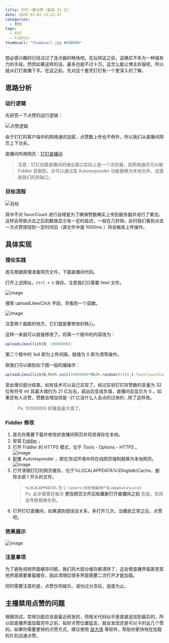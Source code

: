 ```yaml
---
title: 钉钉一键点赞（最高 21 亿）
date: 2020-03-03 23:21:47
categories:
  - 教程
tags:
  - 钉钉
  - Fiddler
thumbnail: "thumbnail.jpg #640D80"
---
```


想必感兴趣的已经试过了连点器的畅快吧。在玩转这之前，这确实不失为一种强有力的手段。<!-- more -->然而如果这样的话，最多也就不过十万。这怎么能让博主折服呢，所以就从钉钉直播下手。在这之前，先对这个套壳钉钉有一个更深入的了解。

## 思路分析

### 运行逻辑

先研究一下点赞的运行逻辑：

![点赞逻辑](post/dingtalk-like/hrtsmcgmj30wu08wwja.jpg)

由于钉钉的客户端中的网络通讯加密，点赞数上传也不例外，所以我们从直播间网页上下功夫。

直播间所用网页：[钉钉直播间](https://h5.m.taobao.com/tblive/dingtalk/pc-live-v3.html)

> 注意：钉钉加载直播间的弹出窗口实际上是一个浏览器，其网络通讯可以被 Fiddler 获取到，亦可以通过其 Autoresponder 功能替换为本地文件，这就是我们的突破口。

### 目标流程

![目标](post/dingtalk-like/hsdqms0bj30w008o42u.jpg)

其中不对 favorCount 进行自增是为了确保赞数确实上传到服务器并进行了累加，这样会导致点击之后到数值显示有一定的延迟，一般在几秒钟。此时我们看到点击一次点赞按钮到一定时间后（源文件中是 1000ms ）将会触发上传操作。

## 具体实现

### 理论实践

首先根据原理准备网页文件，下载直播间代码。

打开上述网址，`Ctrl + S` 保存。注意我们只需要 html 文件。

![image](post/dingtalk-like/htjjkwiaj30p50973zi.jpg)

搜索 uploadLikesClick 字段，将看到一个函数。

![image](post/dingtalk-like/htqqvj2uj30gg03jgm6.jpg)

注意两个画框的地方，它们就是要修改的核心。

这样一来就可以直接修改了。将第一个框中的内容改为：

```javascript
uploadLikesClick(B, 10000000);
```

第二个框中的 1e4 即为上传间隔，赋值为 0 即为清零操作。

故我们可以做到如下图一般的骚操作：

```javascript
uploadLikesClick(B,Math.ceil(10000000*Math.random()+1)),t.favorCountCache=1)},1e2)
```

至此理论部分结束。如有技术可以自己实现了。经过实验钉钉存赞数的变量为 32 位有符号 int 其最大值约为 21 亿左右，超出后变成负值，直播间会显示为 0 。如果还有人点赞，赞数会增加但是 -21 亿没什么人会点的过来的...除了这样改。

> Ps. 10000000 好像是最大值了。

### Fiddler 修改

1. 首先你需要下载并修改好直播间网页并将其保存在本地。
2. 安装 [Fiddler](https://www.telerik.com/download/fiddler) 。
3. 打开 Fiddler 的 HTTPS 模式，位于 Tools - Options - HTTPS 。  
   ![image](post/dingtalk-like/iaaqmxk8j30f20a8mxk.jpg)
4. 配置 Autoresponder ，即在测试环境中将在线网页强制替换为本地网页。  
   ![image](post/dingtalk-like/iaf10k3gj30fz08474s.jpg)
5. 打开清理钉钉的网页缓存，位于%LOCALAPPDATA%\DIngtalk\Cache，删除全部 f 开头的文件。
   > `%LOCALAPPDATA%` 为 `C:\Users\你的电脑用户名\AppData\Local`  
   > Ps. 此步骤需在每次 **更改网页文件后和重新打开直播间之前** 完成，否则会导致替换失败。
6. 打开钉钉直播间，如果遇到错误没关系，多打开几次，当播放正常之后，点赞吧。

### 效果展示

![image](post/dingtalk-like/ib1q0zv7j31ww0zcgxc.jpg)

### 注意事项

为了避免视频界面缓存问题，我们将大部分缓存都清除了，这会使直播界面甚至其他界面需要重载缓存，因此清理后很多界面需要二次打开才能加载。

同时需要注意的是，点赞仅供娱乐。请勿过分贪玩，适度为止。

## 主播禁用点赞的问题

根据测试，禁用功能应该是最近研发的，而相关代码似乎是直接追加到最后的，所以趁直播界面加载完毕之前，拟好点赞位置猛击，就会发现还是可以卡的出几个赞的。如果你需要更快的点赞方式，建议使用 [鼠大侠](https://www.shudaxia.com/) 等软件，帮助你更快地在加载的片刻迅速点赞。
